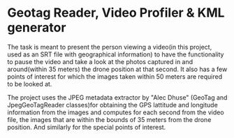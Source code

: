 # Geotag Reader, Video Profiler & KML generator

The task is meant to present the person viewing a video(in this project, used as an SRT file with geographical information) to have the functionality to pause the video and take a look at the photos captured in and around(within 35 meters) the drone position at that second. It also has a few points of interest for which the images taken within 50 meters are required to be looked at. 

The project uses the JPEG metadata extractor by "Alec Dhuse" (GeoTag and JpegGeoTagReader classes)for obtaining the GPS lattitude and longitude information from the images and computes for each second from the video file, the images that are within the bounds of 35 meters from the drone position. And similarly for the special points of interest.
